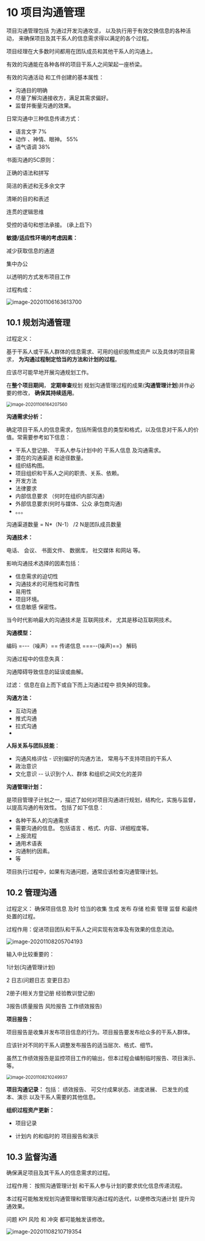 # 10  项目沟通管理

项目沟通管理包括 为通过开发沟通攻坚， 以及执行用于有效交换信息的各种活动， 来确保项目及其干系人的信息需求得以满足的各个过程。

项目经理在大多数时间都用在团队成员和其他干系人的沟通上。

有效的沟通能在各种各样的项目干系人之间架起一座桥梁。

有效的沟通活动 和工件创建的基本属性：

- 沟通目的明确
- 尽量了解沟通接收方，满足其需求偏好。
- 监督并衡量沟通的效果。

日常沟通中三种信息传递方式：

- 语言文字 7%
- 动作 、神情、眼神。   55%
- 语气语调    38%

书面沟通的5C原则：

正确的语法和拼写

简洁的表述和无多余文字

清晰的目的和表述  

连贯的逻辑思维 

受控的语句和想法承接。 (承上启下)



**敏捷/适应性环境的考虑因素：**

减少获取信息的通道

集中办公

以透明的方式发布项目工作



过程构成：

![image-20201106163613700](asserts/image-20201106163613700.png)





## 10.1  规划沟通管理

过程定义：

基于干系人或干系人群体的信息需求、可用的组织股熬成资产 以及具体的项目需求， **为沟通过程制定恰当的方法和计划的过程**。

应该尽可能早地开展沟通规划工作。

在**整个项目期间**，  **定期审查**规划  规划沟通管理过程的成果(**沟通管理计划**)并作必要的修改， **确保其持续适用**。

<img src="asserts/image-20201106164207560.png" alt="image-20201106164207560" style="zoom:80%;" />



**沟通需求分析：**

确定项目干系人的信息需求，包括所需信息的类型和格式，以及信息对干系人的价值。常需要参考如下信息：

- 干系人登记册、 干系人参与计划中的 干系人信息 及沟通需求。
- 潜在的沟通渠道 和途径数量。
- 组织结构图。
- 项目组织和干系人之间的职责、关系、依赖。
- 开发方法
- 法律要求
- 内部信息要求 （何时在组织内部沟通）
- 外部信息要求(何时与媒体、公众 承包商沟通)
- 。。。

沟通渠道数量 =  N*（N-1） /2     N是团队成员数量



**沟通技术：**

电话、 会议、 书面文件、 数据库， 社交媒体 和网站 等。

影响沟通技术选择的因素包括：

- 信息需求的迫切性
- 沟通技术的可用性和可靠性
- 易用性
- 项目环境。
- 信息敏感 保密性。

当今时代影响最大的沟通技术是 互联网技术， 尤其是移动互联网技术。





**沟通模型：**

编码  =---（噪声）== 传递信息 ===--(噪声)==》 解码

沟通过程中的信息失真：

沟通障碍导致信息的延误或曲解。

过滤： 信息在自上而下或自下而上沟通过程中  损失掉的现象。





**沟通方法：**

- 互动沟通
- 推式沟通
- 拉式沟通
- 



**人际关系与团队技能**：

- 沟通风格评估 - 识别偏好的沟通方法， 常用与不支持项目的干系人
- 政治意识 
- 文化意识 -- 认识到个人、群体 和组织之间文化的差异



 **沟通管理计划：**

是项目管理子计划之一，描述了如何对项目沟通进行规划，结构化，实施与监督，以提高沟通的有效性。 包括了如下信息：

- 各种干系人的沟通需求
- 需要沟通的信息。 包括语言 、格式、内容、详细程度等。
- 上报流程
- 通用术语表
- 沟通制约因素。
- 等

项目执行过程中，如果有沟通问题，通常应该检查沟通管理计划。





## 10.2 管理沟通

过程定义： 确保项目信息 及时 恰当的收集 生成  发布 存储 检索  管理 监督 和最终处置的过程。

过程作用：促进项目团队和干系人之间实现有效率及有效果的信息流动。

![image-20201108205704193](asserts/image-20201108205704193.png)

输入中比较重要的：  

1计划(沟通管理计划)    

2 日志(问题日志 变更日志)     

2册子(相关方登记册  经验教训登记册)   

3报告(质量报告  风险报告   工作绩效报告)



**项目报告：**

项目报告是收集并发布项目信息的行为。项目报告要发布给众多的干系人群体。

应该针对不同的干系人调整发布报告的适当层次、格式、细节。

虽然工作绩效报告是监控项目工作的输出，但本过程会编制临时报告、项目演示、等。

<img src="asserts/image-20201108210249937.png" alt="image-20201108210249937" style="zoom:80%;" />





**项目沟通记录：**
包括： 绩效报告、 可交付成果状态、进度进展、 已发生的成本、演示 以及干系人需要的其他信息。



**组织过程资产更新：**

- 项目记录

- 计划内 的和临时的 项目报告和演示

  



## 10.3 监督沟通

确保满足项目及其干系人的信息需求的过程。

过程作用：  按照沟通管理计划 和干系人参与计划的要求优化信息传递流程。

本过程可能触发规划沟通管理和管理沟通过程的迭代，以便修改沟通计划 提升沟通效果。

问题  KPI  风险 和 冲突 都可能触发该修改。



![image-20201108210719354](asserts/image-20201108210719354.png)

























